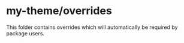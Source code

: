 # my-theme/overrides

This folder contains overrides which will automatically be required by package users.
